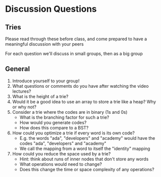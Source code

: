 # Discussion Questions

## Tries

Please read through these before class, and come prepared to have a meaningful discussion with your peers

For each question we'll discuss in small groups, then as a big group

## General

1. Introduce yourself to your group!
1. What questions or comments do you have after watching the video lectures?
1. What is the height of a trie?
1. Would it be a good idea to use an array to store a trie like a heap? Why or why not?
1. Consider a trie where the codes are in binary (1s and 0s)
    - What is the branching factor for such a trie?
    - How would you generate codes?
    - How does this compare to a BST?
1. How could you optimize a trie if every word is its own code?
    - E.g. the words "ada", "developers" and "academy" would have the codes "ada", "developers" and "academy"
    - We call the mapping from a word to itself the "identity" mapping
1. How could you reduce the space used by a trie?
    - Hint: think about runs of inner nodes that don't store any words
    - What operations would need to change?
    - Does this change the time or space complexity of any operations?